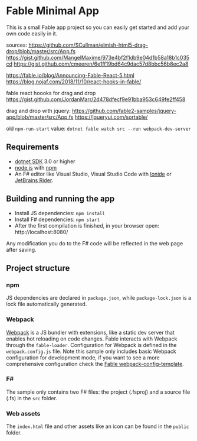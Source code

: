 # Fable Minimal App

This is a small Fable app project so you can easily get started and add your own code easily in it.

sources:
https://github.com/SCullman/elmish-html5-drag-drop/blob/master/src/App.fs
https://gist.github.com/MangelMaxime/973e4bf2f1db9e04d1b58a18b1c035cd
https://gist.github.com/cmeeren/6e1ff19bd64c9dac57d8bbc56b8ec2a8

https://fable.io/blog/Announcing-Fable-React-5.html
https://blog.nojaf.com/2018/11/10/react-hooks-in-fable/

fable react hoooks for drag and drop
https://gist.github.com/JordanMarr/2d478dfecf9e91bba953c649fe2ff458

drag and drop with jquery:
https://github.com/fable2-samples/jquery-app/blob/master/src/App.fs
https://jqueryui.com/sortable/

old `npm-run-start` value: `dotnet fable watch src --run webpack-dev-server`

## Requirements

* [dotnet SDK](https://www.microsoft.com/net/download/core) 3.0 or higher
* [node.js](https://nodejs.org) with [npm](https://www.npmjs.com/)
* An F# editor like Visual Studio, Visual Studio Code with [Ionide](http://ionide.io/) or [JetBrains Rider](https://www.jetbrains.com/rider/).

## Building and running the app

* Install JS dependencies: `npm install`
* Install F# dependencies: `npm start`
* After the first compilation is finished, in your browser open: http://localhost:8080/

Any modification you do to the F# code will be reflected in the web page after saving.

## Project structure

### npm

JS dependencies are declared in `package.json`, while `package-lock.json` is a lock file automatically generated.

### Webpack

[Webpack](https://webpack.js.org) is a JS bundler with extensions, like a static dev server that enables hot reloading on code changes. Fable interacts with Webpack through the `fable-loader`. Configuration for Webpack is defined in the `webpack.config.js` file. Note this sample only includes basic Webpack configuration for development mode, if you want to see a more comprehensive configuration check the [Fable webpack-config-template](https://github.com/fable-compiler/webpack-config-template/blob/master/webpack.config.js).

### F#

The sample only contains two F# files: the project (.fsproj) and a source file (.fs) in the `src` folder.

### Web assets

The `index.html` file and other assets like an icon can be found in the `public` folder.
